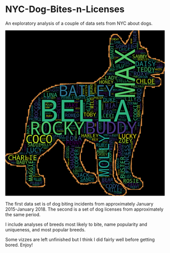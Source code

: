 # NYC-Dog-Bites-n-Licenses
An exploratory analysis of a couple of data sets from NYC about dogs.

![staten](https://github.com/dariuskay/NYC-Dog-Bites-n-LIcenses/blob/master/images/staten%20island.png)


The first data set is of dog biting incidents from approximately January 2015-January 2018. The second is a set of dog licenses from approximately the same period.


I include analyses of breeds most likely to bite, name popularity and uniqueness, and most popular breeds.

Some vizzes are left unfinished but I think I did fairly well before getting bored. Enjoy!
